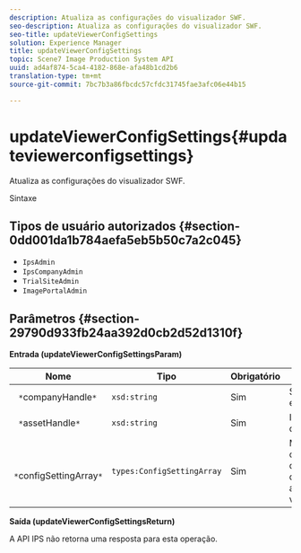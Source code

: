 ```yaml
---
description: Atualiza as configurações do visualizador SWF.
seo-description: Atualiza as configurações do visualizador SWF.
seo-title: updateViewerConfigSettings
solution: Experience Manager
title: updateViewerConfigSettings
topic: Scene7 Image Production System API
uuid: ad4af874-5ca4-4182-868e-afa48b1cd2b6
translation-type: tm+mt
source-git-commit: 7bc7b3a86fbcdc57cfdc31745fae3afc06e44b15

---
```



# updateViewerConfigSettings{#updateviewerconfigsettings}

Atualiza as configurações do visualizador SWF.

Sintaxe

## Tipos de usuário autorizados {#section-0dd001da1b784aefa5eb5b50c7a2c045}

* `IpsAdmin`
* `IpsCompanyAdmin`
* `TrialSiteAdmin`
* `ImagePortalAdmin`

## Parâmetros {#section-29790d933fb24aa392d0cb2d52d1310f}

**Entrada (updateViewerConfigSettingsParam)**

| Nome | Tipo | Obrigatório | Descrição |
|---|---|---|---|
| ` *`companyHandle`*` | `xsd:string` | Sim | Segure a empresa. |
| ` *`assetHandle`*` | `xsd:string` | Sim | Identificador de ativos. |
| ` *`configSettingArray`*` | `types:ConfigSettingArray` | Sim | Matriz de configurações que você deseja aplicar ao visualizador. |

**Saída (updateViewerConfigSettingsReturn)**

A API IPS não retorna uma resposta para esta operação.
